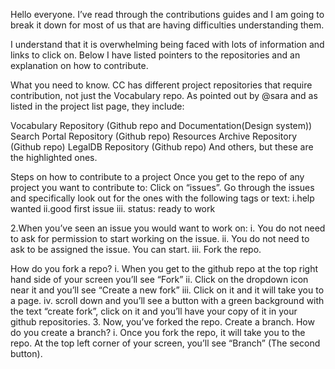 Hello everyone. I’ve read through the contributions guides and I am going to break it down for most of us that are having difficulties understanding them.

I understand that it is overwhelming being faced with lots of information and links to click on.
Below I have listed pointers to the repositories and an explanation on how to contribute.

What you need to know.
CC has different project repositories that require contribution, not just the Vocabulary repo.
As pointed out by @sara and as listed in the project list page, they include:

Vocabulary Repository (Github repo and  Documentation(Design system))
Search Portal Repository (Github repo)
Resources Archive Repository (Github repo)
LegalDB Repository (Github repo)
And others, but these are the highlighted ones.

Steps on how to contribute to a project
Once you get to the repo of any project you want to contribute to:
Click on “issues”. Go through the issues and specifically look out for the ones with the following tags or text:
      i.help wanted
     ii.good first issue
     iii. status:  ready to work


2.When you’ve seen an issue you would want to work on:
     i. You do not need to ask for permission to start working on the issue.
     ii. You do not need to ask to be assigned the issue. You can start.
     iii. Fork the repo.

How do you fork a repo?
i. When you get to the github repo at the top right hand side of your screen you’ll see “Fork”
ii. Click on the dropdown icon near it and you’ll see “Create a new fork”
iii. Click on it and it will take you to a page.
iv. scroll down and you’ll see  a button with a green background with the text “create fork”, click on it and you’ll have your copy of it in your github repositories.
3. Now, you’ve forked the repo. Create a branch.
How do you create a branch?
i. Once you fork the repo, it will take you to the repo. At the top left corner of your screen, you’ll see “Branch” (The second button).
